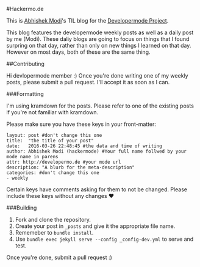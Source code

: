 #Hackermo.de

This is [Abhishek Modi](https://github.com/modi95)'s TIL blog for the [Developermode Project](http://developermo.de). 

This blog features the developermode weekly posts as well as a daily post by me (Modi). These daliy blogs are going to focus on things that I found surpring on that day, rather than only on new things I learned on that day. However on most days, both of these are the same thing.

##Contributing

Hi devlopermode member :) Once you're done writing one of my weekly posts, please submit a pull request. I'll accept it as soon as I can.

###Formatting

I'm using kramdown for the posts. Please refer to one of the existing posts if you're not familiar with kramdown.

Please make sure you have these keys in your front-matter:

```
layout: post #don't change this one 
title:  "the title of your post"
date:   2016-03-26 22:48:45 #the data and time of writing
author: Abhishek Modi (hackermode) #Your full name follwed by your mode name in parens
attr: http://developermo.de #your mode url
description: "A blurb for the meta-description"
categories: #don't change this one
- weekly
```

Certain keys have comments asking for them to not be changed. Please include these keys without any changes :heart:

###Building

1. Fork and clone the repository. 
2. Create your post in ```_posts``` and give it the appropriate file name.
3. Rememeber to ```bundle install```.
4. Use ```bundle exec jekyll serve --config _config-dev.yml``` to serve and test.

Once you're done, submit a pull request :)

